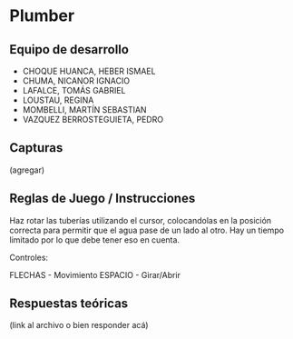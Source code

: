 # Plumber

## Equipo de desarrollo

- CHOQUE HUANCA, HEBER ISMAEL
- CHUMA, NICANOR IGNACIO
- LAFALCE, TOMÁS GABRIEL
- LOUSTAU, REGINA
- MOMBELLI, MARTÍN SEBASTIAN
- VAZQUEZ BERROSTEGUIETA, PEDRO

## Capturas

(agregar)

## Reglas de Juego / Instrucciones

Haz rotar las tuberías utilizando el cursor, colocandolas en la posición correcta para permitir que el agua pase de un lado al otro.
Hay un tiempo limitado por lo que debe tener eso en cuenta.

Controles:

FLECHAS - Movimiento
ESPACIO - Girar/Abrir

## Respuestas teóricas

(link al archivo o bien responder acá)

